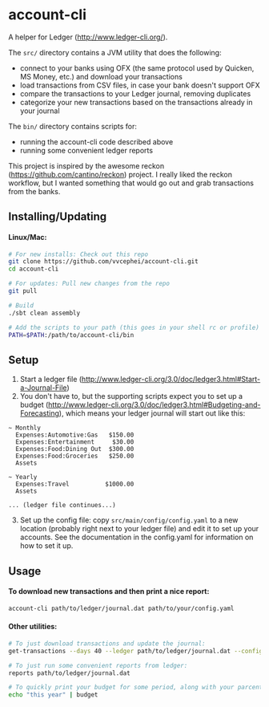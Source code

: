 account-cli
=========

A helper for Ledger (http://www.ledger-cli.org/). 

The ```src/``` directory contains a JVM utility that does the following:
 - connect to your banks using OFX (the same protocol used by Quicken, MS Money, etc.) and download your transactions
 - load transactions from CSV files, in case your bank doesn't support OFX
 - compare the transactions to your Ledger journal, removing duplicates
 - categorize your new transactions based on the transactions already in your journal

The ```bin/``` directory contains scripts for:
 - running the account-cli code described above
 - running some convenient ledger reports

This project is inspired by the awesome reckon (https://github.com/cantino/reckon) project. I really liked the reckon workflow, but I wanted something that would go out and grab transactions from the banks.

Installing/Updating
-----

#### Linux/Mac:
```bash
# For new installs: Check out this repo
git clone https://github.com/vvcephei/account-cli.git
cd account-cli

# For updates: Pull new changes from the repo
git pull

# Build
./sbt clean assembly

# Add the scripts to your path (this goes in your shell rc or profile)
PATH=$PATH:/path/to/account-cli/bin
```

Setup
-----
1. Start a ledger file (http://www.ledger-cli.org/3.0/doc/ledger3.html#Start-a-Journal-File)
2. You don't have to, but the supporting scripts expect you to set up a budget (http://www.ledger-cli.org/3.0/doc/ledger3.html#Budgeting-and-Forecasting), which means your ledger journal will start out like this:
```
~ Monthly
  Expenses:Automotive:Gas   $150.00
  Expenses:Entertainment     $30.00
  Expenses:Food:Dining Out  $300.00
  Expenses:Food:Groceries   $250.00
  Assets

~ Yearly
  Expenses:Travel          $1000.00
  Assets

... (ledger file continues...)
```
3. Set up the config file: copy ```src/main/config/config.yaml``` to a new location (probably right next to your ledger file) and edit it to set up your accounts. See the documentation in the config.yaml for information on how to set it up.

Usage
-----
#### To download new transactions and then print a nice report:
```bash
account-cli path/to/ledger/journal.dat path/to/your/config.yaml
```

#### Other utilities:
```bash
# To just download transactions and update the journal:
get-transactions --days 40 --ledger path/to/ledger/journal.dat --config path/to/your/config.yaml

# To just run some convenient reports from ledger:
reports path/to/ledger/journal.dat

# To quickly print your budget for some period, along with your parcentage of the way through that period:
echo "this year" | budget
```

